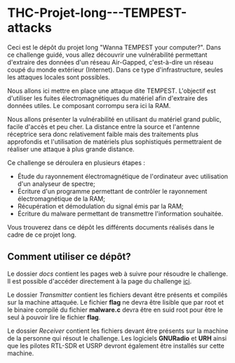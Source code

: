 # THC-Projet-long---TEMPEST-attacks

Ceci est le dépôt du projet long "Wanna TEMPEST your computer?". Dans ce challenge guidé, vous allez découvrir une vulnérabilité permettant d'extraire des données d'un réseau Air-Gapped, c'est-à-dire un réseau coupé du monde extérieur (Internet). Dans ce type d'infrastructure, seules les attaques locales sont possibles.

Nous allons ici mettre en place une attaque dite TEMPEST. L'objectif est d'utiliser les fuites électromagnétiques du matériel afin d'extraire des données utiles. Le composant corrompu sera ici la RAM.

Nous allons présenter la vulnérabilité en utilisant du matériel grand public, facile d'accès et peu cher. La distance entre la source et l'antenne réceptrice sera donc relativement faible mais des traitements plus approfondis et l'utilisation de matériels plus sophistiqués permettraient de réaliser une attaque à plus grande distance.

Ce challenge se déroulera en plusieurs étapes :

- Étude du rayonnement électromagnétique de l'ordinateur avec utilisation d'un analyseur de spectre;
- Écriture d'un programme permettant de contrôler le rayonnement électromagnétique de la RAM;
- Récupération et démodulation du signal émis par la RAM;
- Écriture du malware permettant de transmettre l'information souhaitée.

Vous trouverez dans ce dépôt les différents documents réalisés dans le cadre de ce projet long.

## Comment utiliser ce dépôt?

Le dossier *docs* contient les pages web à suivre pour résoudre le challenge. Il est possible d'accéder directement à la page du challenge [ici](https://marcel56.github.io/THC-Projet-long---TEMPEST-attacks/).

Le dossier *Transmitter* contient les fichiers devant être présents et compilés sur la machine attaquée. Le fichier **flag** ne devra être lisible que par root et le binaire compilé du fichier **malware.c** devra être en suid root pour être le seul à pouvoir lire le fichier **flag**.

Le dossier *Receiver* contient les fichiers devant être présents sur la machine de la personne qui résout le challenge. Les logiciels **GNURadio** et **URH** ainsi que les pilotes RTL-SDR et USRP devront également être installés sur cette machine.
